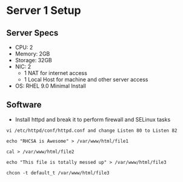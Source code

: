 # Server 1 Setup
## Server Specs
- CPU: 2
- Memory: 2GB
- Storage: 32GB
- NIC: 2
  - 1 NAT for internet access
  - 1 Local Host for machine and other server access
- OS: RHEL 9.0 Minimal Install

## Software
- Install httpd and break it to perform firewall and SELinux tasks
```
vi /etc/httpd/conf/httpd.conf and change Listen 80 to Listen 82

echo "RHCSA is Awesome" > /var/www/html/file1

cal > /var/www/html/file2

echo "This file is totally messed up" > /var/www/html/file3

chcon -t default_t /var/www/html/file3
```